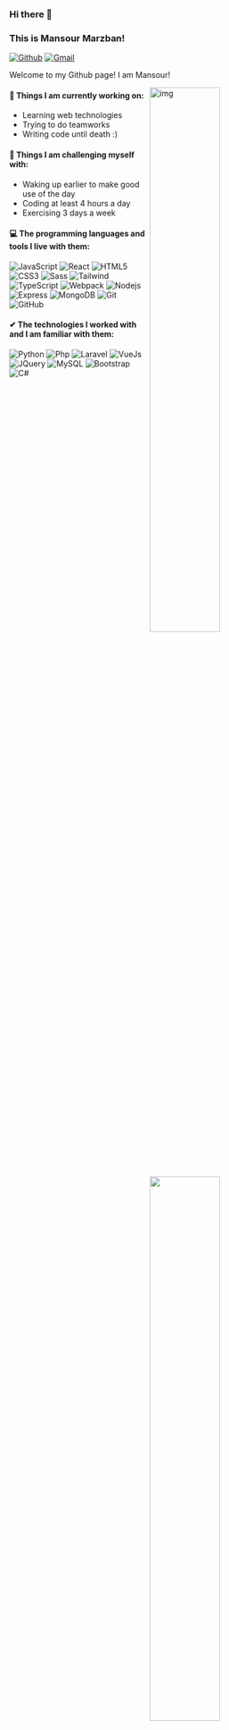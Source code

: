 ### Hi there 👋 
### This is Mansour Marzban!

[![Github](https://img.shields.io/badge/-Github-000?style=flat&logo=Github&logoColor=white)](https://github.com/X-Dark-Coder/)
[![Gmail](https://img.shields.io/badge/-Gmail-c14438?style=flat&logo=Gmail&logoColor=white)](mailto:marzban.dev@gmail.com)

Welcome to my Github page! I am Mansour!  

<img align="right" alt="img" src="https://hungarytoday.hu/wp-content/uploads/2021/04/hide-the-pain-harold.jpg" width="50%" height="auto" />

#### 🌱 Things I am currently working on: 
- Learning web technologies 
- Trying to do teamworks 
- Writing code until death :)

#### :muscle: Things I am challenging myself with:
- Waking up earlier to make good use of the day
- Coding at least 4 hours a day
- Exercising 3 days a week

#### :computer: The programming languages and tools I live with them: 
<p>
	<img width="50%" align="right" src="https://github-readme-stats.vercel.app/api?username=X-Dark-Coder&show_icons=true&hide_border=true&theme=dracula" />
	
![JavaScript](https://img.shields.io/badge/-JavaScript-4f440b?style=flat-square&logo=javascript)
![React](https://img.shields.io/badge/-React-black?style=flat-square&logo=react)
![HTML5](https://img.shields.io/badge/-HTML5-872b11?style=flat-square&logo=html5&logoColor=white)
![CSS3](https://img.shields.io/badge/-CSS3-09578e?style=flat-square&logo=css3)
![Sass](https://img.shields.io/badge/-Sass-6d274a?style=flat-square&logo=sass)
![Tailwind](https://img.shields.io/badge/-Tailwind-blue?style=flat-square&logo=tailwindcss)
![TypeScript](https://img.shields.io/badge/-TypeScript-00385e?style=flat-square&logo=typescript)
![Webpack](https://img.shields.io/badge/-Webpack-0b3456?style=flat-square&logo=webpack)
![Nodejs](https://img.shields.io/badge/-Nodejs-black?style=flat-square&logo=Node.js)
![Express](https://img.shields.io/badge/-Express-black?style=flat-square&logo=express)
![MongoDB](https://img.shields.io/badge/-MongoDB-black?style=flat-square&logo=mongodb)
![Git](https://img.shields.io/badge/-Git-black?style=flat-square&logo=git)
![GitHub](https://img.shields.io/badge/-GitHub-181717?style=flat-square&logo=github)
	

</p>

#### ✔ The technologies I worked with and I am familiar with them:

<p>

![Python](https://img.shields.io/badge/-Python-black?style=flat-square&logo=python)
![Php](https://img.shields.io/badge/-PHP-1f2849?style=flat-square&logo=php)
![Laravel](https://img.shields.io/badge/-Laravel-420f11?style=flat-square&logo=laravel)
![VueJs](https://img.shields.io/badge/-VueJs-1e563d?style=flat-square&logo=vuedotjs)
![JQuery](https://img.shields.io/badge/-JQuery-black?style=flat-square&logo=jquery)
![MySQL](https://img.shields.io/badge/-MySQL-black?style=flat-square&logo=mysql)
![Bootstrap](https://img.shields.io/badge/-Bootstrap-26193d?style=flat-square&logo=bootstrap)
![C#](https://img.shields.io/badge/-CSharp-26193d?style=flat-square&logo=bootstrap)

</p>
